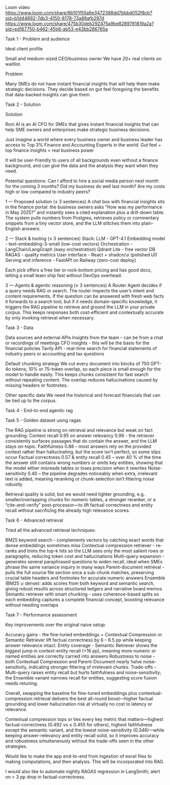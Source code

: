 Loom video
https://www.loom.com/share/8b101f55a6e3472388dd7bbbd052f8cb?sid=b1d44892-7db3-4150-8178-73a88afb297d
https://www.loom.com/share/475b30deb292475a9be8289781819a2a?sid=ed167750-b462-45b8-ab53-e43bb286765a


Task 1 - Problem and audience

Ideal client profile

Small and medium-sized CEO/business owner
We have 20+ real clients on waitlist.


Problem

Many SMEs do not have instant financial insights that will help them make strategic decisions.  They decide based on gut feel foregoing the benefits that data-backed insights can give them.


Task 2 - Solution

Solution

Roni AI is an AI CFO for SMEs that gives instant financial insights that can help SME owners and enterprises make strategic business decisions.

Just imagine a world where every business owner and business leader has access to Top 3% Finance and Accounting Experts in the world.
Gut feel + top finance insights = real business power

It will be user-friendly to users of all backgrounds even without a finance background, and can give the data and the analysis they want when they need.

Potential questions:
Can I afford to hire a social media person next month for the coming 3 months?
Did my business do well last month?
Are my costs high or low compared to industry peers?

1 — Proposed solution (≤ 3 sentences)
A chat box with financial insights sits in the finance portal: the business owners asks “How was my performance in May 2025?” and instantly sees a cited explanation plus a drill-down table. The system pulls numbers from Postgres, retrieves policy or commentary snippets from a tiny vector store, and the LLM stitches them into plain-English answers.

2 — Stack & tooling (≤ 3 sentences)
Stack: 
LLM - GPT-4.1
Embedding model - text-embedding-3-small (low-cost vectors)
Orchestration - LangChain/LangGraph (easy orchestration)
Qdrant Lite - free vector DB
RAGAS - quality metrics
User interface - React + shadcn/ui (polished UI)
Serving and inference - FastAPI on Railway (zero-cost deploy)

Each pick offers a free tier or rock-bottom pricing and has good docs, letting a small team ship fast without DevOps overhead.


3 — Agents & agentic reasoning (≤ 3 sentences)
A Router Agent decides if a query needs RAG or search.  The router inspects the user’s intent and content requirements.  If the question can be answered with fresh web facts it forwards to a search tool, but if it needs domain-specific knowledge, it triggers the RAG pipeline to retrieve and ground the LLM in your private corpus. This keeps responses both cost-efficient and contextually accurate by only invoking retrieval when necessary.


Task 3 - Data

Data sources and external APIs
Insights from the team - can be from a chat or recordings of meetings
CFO insights - this will be the basis for the financial policies
Tavily API - real-time search for financial statements of industry peers or accounting and tax questions

Default chunking strategy
We cut every document into blocks of 750 GPT-4o tokens, 10% or 75-token overlap, so each piece is small enough for the model to handle easily.  This keeps chunks consistent for fast search without repeating content.  The overlap reduces hallucinations caused by missing headers or footnotes.

Other specific data
We need the historical and forecast financials that can be tied up to the corpus.


Task 4 - End-to-end agentic rag


Task 5 - Golden dataset using ragas

The RAG pipeline is strong on retrieval and relevance but weak on fact grounding:
Context recall 0.95 on answer relevancy 0.96 - the retriever consistently surfaces passages that do contain the answer, and the LLM stays on-topic.
Faithfulness 0.88 – most answers rely on the provided context rather than hallucinating, but the score isn’t perfect, so some slips occur
Factual correctness 0.57 & entity recall 0.45 – over 40 % of the time the answer still contains wrong numbers or omits key entities, showing that the model either misreads tables or loses precision when it rewrites
Noise-sensitivity 0.40 – the pipeline degrades noticeably when extra, irrelevant text is added, meaning reranking or chunk-selection isn’t filtering noise robustly

Retrieval quality is solid, but we would need tighter grounding, e.g. smaller/overlapping chunks for numeric tables, a stronger reranker, or a “cite-and-verify” post-processor—to lift factual correctness and entity recall without sacrificing the already high relevance scores.


Task 6 - Advanced retrieval

Tried all the advanced retrieval techniques:

BM25 keyword search - complements vectors by catching exact words that dense embeddings sometimes miss
Contextual compression retriever - re-ranks and trims the top-k hits so the LLM sees only the most salient rows or paragraphs, reducing token cost and hallucinations
Multi-query expansion - generates several paraphrased questions to widen recall, ideal when SMEs phrase the same variance inquiry in many ways
Parent-document retrieval - pulls the full source file section once a sub-chunk matches, preserving crucial table headers and footnotes for accurate numeric answers
Ensemble (BM25 ∪ dense): adds scores from both keyword and semantic search, giving robust results across structured ledgers and narrative board memos
Semantic retriever with smart chunking - uses coherence-based splits so each embedding captures a complete financial concept, boosting relevance without needing overlaps


Task 7 - Performance assessment

Key improvements over the original naive setup:

Accuracy gains - the fine-tuned embeddings + Contextual Compression or Semantic Retriever lift factual correctness by 6 – 6.5 pp while keeping answer relevance intact.
Entity coverage - Semantic Retriever shows the biggest jump in context-entity recall (+16 pp), meaning more numeric or named entities are correctly carried into answers
Robustness to noise - both Contextual Compression and Parent-Document nearly halve noise-sensitivity, indicating stronger filtering of irrelevant chunks.
Trade-offs - Multi-query raises entity recall but hurts faithfulness and noise-sensitivity; the Ensemble variant narrows recall for entities, suggesting score fusion needs retuning.

Overall, swapping the baseline for fine-tuned embeddings plus contextual-compression retrieval delivers the best all-round boost—higher factual grounding and lower hallucination risk at virtually no cost to latency or relevance.

Contextual compression tops or ties every key metric that matters—highest factual-correctness 
(0.492 vs ≤ 0.455 for others), highest faithfulness except the semantic variant, and the lowest noise-sensitivity (0.346)—while keeping answer-relevancy and entity recall solid, so it improves accuracy and robustness simultaneously without the trade-offs seen in the other strategies.

Would like to make the app end-to-end from ingestion of excel files to making computations, and then analysis.  This will be incorporated into RAG.

I would also like to automate nightly RAGAS regression in LangSmith; alert on > 3 pp drop in factual-correctness.